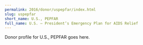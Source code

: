 ```yaml
---
permalink: 2016/donor/uspepfar/index.html
slug: uspepfar
short_name: U.S., PEPFAR
full_name: U.S. – President’s Emergency Plan for AIDS Relief
---
```


Donor profile for U.S., PEPFAR goes here.
